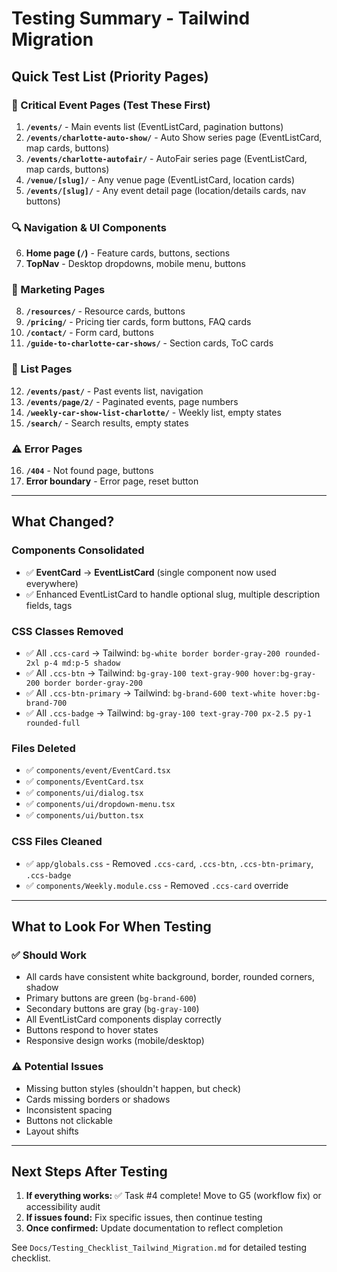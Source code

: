 # Testing Summary - Tailwind Migration

## Quick Test List (Priority Pages)

### 🎯 Critical Event Pages (Test These First)
1. **`/events/`** - Main events list (EventListCard, pagination buttons)
2. **`/events/charlotte-auto-show/`** - Auto Show series page (EventListCard, map cards, buttons)
3. **`/events/charlotte-autofair/`** - AutoFair series page (EventListCard, map cards, buttons)
4. **`/venue/[slug]/`** - Any venue page (EventListCard, location cards)
5. **`/events/[slug]/`** - Any event detail page (location/details cards, nav buttons)

### 🔍 Navigation & UI Components
6. **Home page (`/`)** - Feature cards, buttons, sections
7. **TopNav** - Desktop dropdowns, mobile menu, buttons

### 📄 Marketing Pages
8. **`/resources/`** - Resource cards, buttons
9. **`/pricing/`** - Pricing tier cards, form buttons, FAQ cards
10. **`/contact/`** - Form card, buttons
11. **`/guide-to-charlotte-car-shows/`** - Section cards, ToC cards

### 🔄 List Pages
12. **`/events/past/`** - Past events list, navigation
13. **`/events/page/2/`** - Paginated events, page numbers
14. **`/weekly-car-show-list-charlotte/`** - Weekly list, empty states
15. **`/search/`** - Search results, empty states

### ⚠️ Error Pages
16. **`/404`** - Not found page, buttons
17. **Error boundary** - Error page, reset button

---

## What Changed?

### Components Consolidated
- ✅ **EventCard** → **EventListCard** (single component now used everywhere)
- ✅ Enhanced EventListCard to handle optional slug, multiple description fields, tags

### CSS Classes Removed
- ✅ All `.ccs-card` → Tailwind: `bg-white border border-gray-200 rounded-2xl p-4 md:p-5 shadow`
- ✅ All `.ccs-btn` → Tailwind: `bg-gray-100 text-gray-900 hover:bg-gray-200 border border-gray-200`
- ✅ All `.ccs-btn-primary` → Tailwind: `bg-brand-600 text-white hover:bg-brand-700`
- ✅ All `.ccs-badge` → Tailwind: `bg-gray-100 text-gray-700 px-2.5 py-1 rounded-full`

### Files Deleted
- ✅ `components/event/EventCard.tsx`
- ✅ `components/EventCard.tsx`
- ✅ `components/ui/dialog.tsx`
- ✅ `components/ui/dropdown-menu.tsx`
- ✅ `components/ui/button.tsx`

### CSS Files Cleaned
- ✅ `app/globals.css` - Removed `.ccs-card`, `.ccs-btn`, `.ccs-btn-primary`, `.ccs-badge`
- ✅ `components/Weekly.module.css` - Removed `.ccs-card` override

---

## What to Look For When Testing

### ✅ Should Work
- All cards have consistent white background, border, rounded corners, shadow
- Primary buttons are green (`bg-brand-600`)
- Secondary buttons are gray (`bg-gray-100`)
- All EventListCard components display correctly
- Buttons respond to hover states
- Responsive design works (mobile/desktop)

### ⚠️ Potential Issues
- Missing button styles (shouldn't happen, but check)
- Cards missing borders or shadows
- Inconsistent spacing
- Buttons not clickable
- Layout shifts

---

## Next Steps After Testing

1. **If everything works:** ✅ Task #4 complete! Move to G5 (workflow fix) or accessibility audit
2. **If issues found:** Fix specific issues, then continue testing
3. **Once confirmed:** Update documentation to reflect completion

See `Docs/Testing_Checklist_Tailwind_Migration.md` for detailed testing checklist.

